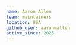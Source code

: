 ```yaml
---
name: Aaron Allen
team: maintainers
location: USA
github_user: aaronmallen
active_since: 2025
---
```

